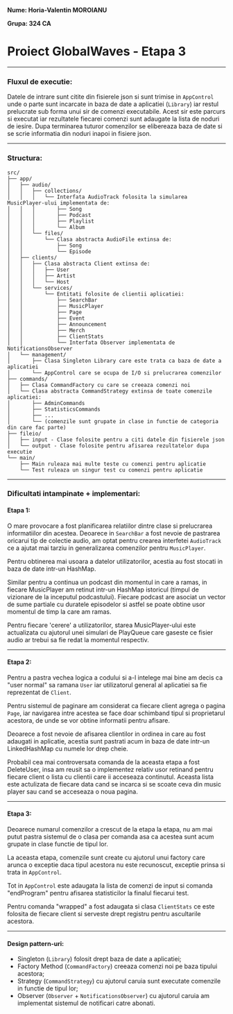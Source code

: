 ﻿**Nume: Horia-Valentin MOROIANU**

**Grupa: 324 CA**

# Proiect GlobalWaves  - Etapa 3

---
### Fluxul de executie:

Datele de intrare sunt citite din fisierele json si sunt trimise in `AppControl`  unde o parte sunt incarcate in baza de date a aplicatiei (`Library`) iar restul prelucrate sub forma unui sir de comenzi executabile. Acest sir este parcurs si executat iar rezultatele fiecarei comenzi sunt adaugate la lista de noduri de iesire. Dupa terminarea tuturor comenzilor se elibereaza baza de date si se scrie informatia din noduri inapoi in fisiere json.

---
### Structura:
```
src/
├── app/
│   ├── audio/
│   │   ├── collections/
│   │   │   └── Interfata AudioTrack folosita la simularea MusicPlayer-ului implementata de:
│   │   │       ├── Song
│   │   │       ├── Podcast
│   │   │       ├── Playlist
│   │   │       └── Album
│   │   └── files/
│   │       └── Clasa abstracta AudioFile extinsa de:
│   │           ├── Song
│   │           └── Episode
│   ├── clients/
│   │   ├── Clasa abstracta Client extinsa de:
│   │   │   ├── User
│   │   │   ├── Artist
│   │   │   └── Host
│   │   └── services/
│   │       └── Entitati folosite de clientii aplicatiei:
│   │           ├── SearchBar
│   │           ├── MusicPlayer
│   │           ├── Page
│   │           ├── Event
│   │           ├── Announcement
│   │           ├── Merch
│   │           ├── ClientStats
│   │           └── Interfata Observer implementata de NotificationsObserver
│   └── management/
│       ├── Clasa Singleton Library care este trata ca baza de date a aplicatiei
│       └── AppControl care se ocupa de I/O si prelucrarea comenzilor
├── commands/
│   ├── Clasa CommandFactory cu care se creeaza comenzi noi
│   └── Clasa abstracta CommandStrategy extinsa de toate comenzile aplicatiei:
│       ├── AdminCommands
│       ├── StatisticsCommands
│       ├── ... 
│       └── (comenzile sunt grupate in clase in functie de categoria din care fac parte)
├── fileio/
│   ├── input - Clase folosite pentru a citi datele din fisierele json
│   └── output - Clase folosite pentru afisarea rezultatelor dupa executie
└── main/
    ├── Main ruleaza mai multe teste cu comenzi pentru aplicatie
    └── Test ruleaza un singur test cu comenzi pentru aplicatie
```
---
### Dificultati intampinate + implementari:
#### Etapa 1:
O mare provocare a fost planificarea relatiilor dintre clase si prelucrarea informatiilor din acestea. Deoarece in `SearchBar` a fost nevoie de pastrarea oricarui tip de colectie audio, am optat pentru crearea interfetei `AudioTrack` ce a ajutat mai tarziu in generalizarea comenzilor pentru `MusicPlayer`.

Pentru obtinerea mai usoara a datelor utilizatorilor, acestia au fost stocati in baza de date intr-un HashMap.

Similar pentru a continua un podcast din momentul in care a ramas, in fiecare MusicPlayer am retinut  intr-un HashMap istoricul (timpul de vizionare de la inceputul podcastului). Fiecare podcast are asociat un vector de sume partiale cu duratele episodelor si astfel se poate obtine usor momentul de timp la care am ramas.

Pentru fiecare 'cerere' a utilizatorilor, starea MusicPlayer-ului este actualizata cu ajutorul unei simulari de PlayQueue care gaseste ce fisier audio ar trebui sa fie redat la momentul respectiv.

---
#### Etapa 2:
Pentru a pastra vechea logica a codului si a-l intelege mai bine am decis ca "user normal" sa ramana `User` iar utilizatorul general al aplicatiei sa fie reprezentat de `Client`.

Pentru sistemul de paginare am considerat ca fiecare client agrega o pagina `Page`, iar navigarea intre acestea se face doar schimband tipul si proprietarul acestora, de unde se vor obtine informatii pentru afisare.

Deoarece a fost nevoie de afisarea clientilor in ordinea in care au fost adaugati in aplicatie, acestia sunt pastrati acum in baza de date intr-un LinkedHashMap cu numele lor drep cheie.

Probabil cea mai controversata comanda de la aceasta etapa a fost DeleteUser, insa am reusit sa o implementez relativ usor retinand pentru fiecare client o lista cu clientii care ii acceseaza continutul. Aceasta lista este actulizata de fiecare data cand se incarca si se scoate ceva din music player sau cand se acceseaza o noua pagina.

---
#### Etapa 3:
Deoarece numarul comenzilor a crescut de la etapa la etapa, nu am mai putut pastra sistemul de o clasa per comanda asa ca acestea sunt acum grupate in clase functie de tipul lor.

La aceasta etapa, comenzile sunt create cu ajutorul unui factory care arunca o exceptie daca tipul acestora nu este recunoscut, exceptie prinsa si trata in `AppControl`.

Tot in `AppControl` este adaugata la lista de comenzi de input si comanda "endProgram" pentru afisarea statisticilor la finalul fiecarui test.

Pentru comanda "wrapped" a fost adaugata si clasa `ClientStats` ce este folosita de fiecare client si serveste drept registru pentru ascultarile acestora.

---
#### Design pattern-uri:
- Singleton (`Library`) folosit drept baza de date a aplicatiei;
- Factory Method (`CommandFactory`) creeaza comenzi noi pe baza tipului acestora;
- Strategy (`CommandStrategy`) cu ajutorul caruia sunt executate comenzile in functie de tipul lor;
- Observer (`Observer` + `NotificationsObserver`) cu ajutorul caruia am implementat sistemul de notificari catre abonati.

